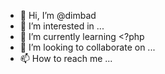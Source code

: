 - 👋 Hi, I’m @dimbad
- 👀 I’m interested in ...
- 🌱 I’m currently learning <?php
- 💞️ I’m looking to collaborate on ...
- 📫 How to reach me ...

<!---
dimbad/dimbad is a ✨ special ✨ repository because its `README.md` (this file) appears on your GitHub profile.
You can click the Preview link to take a look at your changes.
--->
